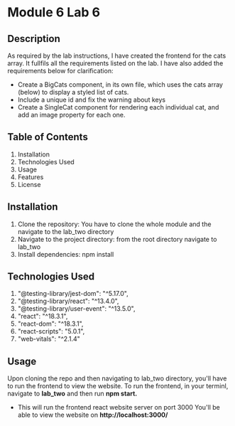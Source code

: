 # Module 6 Lab 6

## Description

As required by the lab instructions, I have created the frontend for the cats array. It fullfils all the requirements listed on the lab. I have also added the requirements below for clarification:

- Create a BigCats component, in its own file, which uses the cats array (below) to display a styled list of cats.
- Include a unique id and fix the warning about keys
- Create a SingleCat component for rendering each individual cat, and add an image property for each one.

## Table of Contents

1. Installation
2. Technologies Used
3. Usage
4. Features
5. License

## Installation

1. Clone the repository:
   You have to clone the whole module and the navigate to the lab_two directory
2. Navigate to the project directory:
   from the root directory navigate to lab_two
3. Install dependencies:
   npm install

## Technologies Used

1. "@testing-library/jest-dom": "^5.17.0",
2. "@testing-library/react": "^13.4.0",
3. "@testing-library/user-event": "^13.5.0",
4. "react": "^18.3.1",
5. "react-dom": "^18.3.1",
6. "react-scripts": "5.0.1",
7. "web-vitals": "^2.1.4"

## Usage

Upon cloning the repo and then navigating to lab_two directory, you'll have to run the frontend to view the website.
To run the frontend, in your terminl, navigate to **lab_two** and then run **npm start.**

- This will run the frontend react website server on port 3000
  You'll be able to view the website on **http://localhost:3000/**
